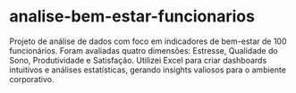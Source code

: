 # analise-bem-estar-funcionarios
Projeto de análise de dados com foco em indicadores de bem-estar de 100 funcionários. Foram avaliadas quatro dimensões: Estresse, Qualidade do Sono, Produtividade e Satisfação. Utilizei Excel para criar dashboards intuitivos e análises estatísticas, gerando insights valiosos para o ambiente corporativo.

